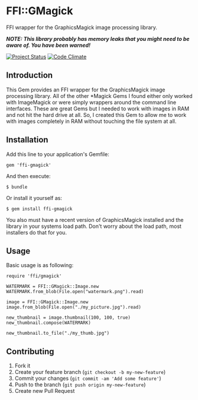 # FFI::GMagick 

FFI wrapper for the GraphicsMagick image processing library.

_**NOTE: This library probably has memory leaks that you might need to be aware of.  You have been warned!**_

[![Project Status](https://stillmaintained.com/rnhurt/ffi-gmagick.png)](https://stillmaintained.com/rnhurt/ffi-gmagick)
[![Code Climate](https://codeclimate.com/github/rnhurt/ffi-gmagick.png)](https://codeclimate.com/github/rnhurt/ffi-gmagick)

## Introduction

This Gem provides an FFI wrapper for the GraphicsMagick image processing library.  All of the
other *Magick Gems I found either only worked with ImageMagick or were simply wrappers around
the command line interfaces.  These are great Gems but I needed to work with images in RAM
and not hit the hard drive at all.  So, I created this Gem to allow me to work with images
completely in RAM without touching the file system at all.

## Installation

Add this line to your application's Gemfile:

    gem 'ffi-gmagick'

And then execute:

    $ bundle

Or install it yourself as:

    $ gem install ffi-gmagick

You also must have a recent version of GraphicsMagick installed and the library in your
systems load path.  Don't worry about the load path, most installers do that for you.

## Usage

Basic usage is as following:

    require 'ffi/gmagick'

    WATERMARK = FFI::GMagick::Image.new
    WATERMARK.from_blob(File.open("watermark.png").read)

    image = FFI::GMagick::Image.new
    image.from_blob(File.open("./my_picture.jpg").read)

    new_thumbnail = image.thumbnail(100, 100, true)
    new_thumbnail.compose(WATERMARK)

    new_thumbnail.to_file("./my_thumb.jpg")


## Contributing

1. Fork it
2. Create your feature branch (`git checkout -b my-new-feature`)
3. Commit your changes (`git commit -am 'Add some feature'`)
4. Push to the branch (`git push origin my-new-feature`)
5. Create new Pull Request
